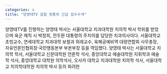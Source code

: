 ```yaml
---
categories: a
title: "양영태TV 검찰 방통위 긴급 압수수색"
---
```

양영태TV를 진행하는 양영태 박사는 서울대학교 치과대학원 치의학 박사 학위를 받았으며 육군 재직 시 박정희, 전두환 대통령의 주치의를 담당한 치과의사이다. 서울대학교 초빙교수, 연세대학교 치과대학 보철과 외래교수, 육해공예비역 대령연합회 사무총장, 자유언론인협회장·국민행동본부 부본부장 등을 역임했다. 양영태 박사는 서울대학교 치의학 학사, 서울대학교 신문대학원 언론학 석사, 중앙대학교 예술대학원 지휘학과 예술학 석사, 중앙대학교 대학원 의학석사, 오사카 대학교 치과대학원 치의학 석사, 서울대학교 치의학대학원 치의학 박사 등의 화려한